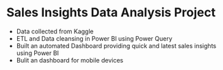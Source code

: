 # Sales Insights Data Analysis Project
* Data collected from Kaggle
* ETL and Data cleansing in Power BI using Power Query
* Built an automated Dashboard providing quick and latest sales insights using Power BI
* Bulit an dashboard for mobile devices
